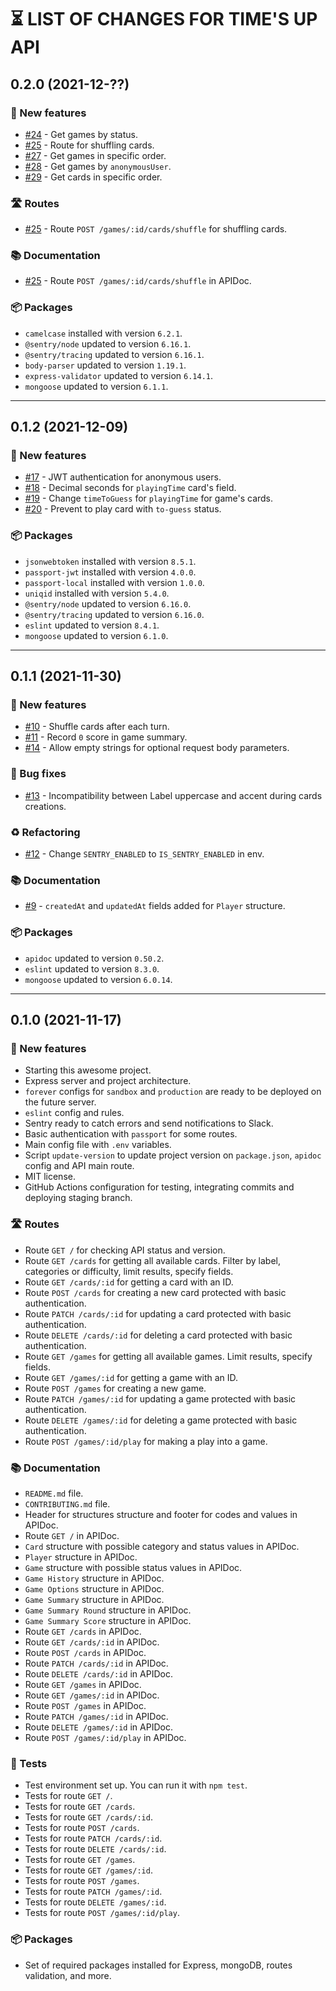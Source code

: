 # ⏳ LIST OF CHANGES FOR TIME'S UP API

## 0.2.0 (2021-12-??)

### 🚀 New features

* [#24](https://github.com/pIay-it/times-up-api/issues/24) - Get games by status.
* [#25](https://github.com/pIay-it/times-up-api/issues/25) - Route for shuffling cards.
* [#27](https://github.com/pIay-it/times-up-api/issues/27) - Get games in specific order.
* [#28](https://github.com/pIay-it/times-up-api/issues/28) - Get games by `anonymousUser`.
* [#29](https://github.com/pIay-it/times-up-api/issues/29) - Get cards in specific order.

### 🛣 Routes

* [#25](https://github.com/pIay-it/times-up-api/issues/25) - Route `POST /games/:id/cards/shuffle` for shuffling cards.

### 📚 Documentation

* [#25](https://github.com/pIay-it/times-up-api/issues/25) - Route `POST /games/:id/cards/shuffle` in APIDoc.

### 📦 Packages

* `camelcase` installed with version `6.2.1`.
* `@sentry/node` updated to version `6.16.1`.
* `@sentry/tracing` updated to version `6.16.1`.
* `body-parser` updated to version `1.19.1`.
* `express-validator` updated to version `6.14.1`.
* `mongoose` updated to version `6.1.1`.

---

## 0.1.2 (2021-12-09)

### 🚀 New features

* [#17](https://github.com/pIay-it/times-up-api/issues/17) - JWT authentication for anonymous users.
* [#18](https://github.com/pIay-it/times-up-api/issues/18) - Decimal seconds for `playingTime` card's field.
* [#19](https://github.com/pIay-it/times-up-api/issues/19) - Change `timeToGuess` for `playingTime` for game's cards.
* [#20](https://github.com/pIay-it/times-up-api/issues/20) - Prevent to play card with `to-guess` status.

### 📦 Packages

* `jsonwebtoken` installed with version `8.5.1`.
* `passport-jwt` installed with version `4.0.0`.
* `passport-local` installed with version `1.0.0`.
* `uniqid` installed with version `5.4.0`.
* `@sentry/node` updated to version `6.16.0`.
* `@sentry/tracing` updated to version `6.16.0`.
* `eslint` updated to version `8.4.1`.
* `mongoose` updated to version `6.1.0`.

---

## 0.1.1 (2021-11-30)

### 🚀 New features

* [#10](https://github.com/pIay-it/times-up-api/issues/10) - Shuffle cards after each turn.
* [#11](https://github.com/pIay-it/times-up-api/issues/11) - Record `0` score in game summary.
* [#14](https://github.com/pIay-it/times-up-api/issues/14) - Allow empty strings for optional request body parameters.

### 🐛 Bug fixes

* [#13](https://github.com/pIay-it/times-up-api/issues/13) - Incompatibility between Label uppercase and accent during cards creations.

### ♻️ Refactoring

* [#12](https://github.com/pIay-it/times-up-api/issues/12) - Change `SENTRY_ENABLED` to `IS_SENTRY_ENABLED` in env.

### 📚 Documentation

* [#9](https://github.com/pIay-it/times-up-api/issues/9) - `createdAt` and `updatedAt` fields added for `Player` structure.

### 📦 Packages

* `apidoc` updated to version `0.50.2`.
* `eslint` updated to version `8.3.0`.
* `mongoose` updated to version `6.0.14`.

---

## 0.1.0 (2021-11-17)

### 🚀 New features

* Starting this awesome project.
* Express server and project architecture.
* `forever` configs for `sandbox` and `production` are ready to be deployed on the future server.
* `eslint` config and rules.
* Sentry ready to catch errors and send notifications to Slack.
* Basic authentication with `passport` for some routes.
* Main config file with `.env` variables.
* Script `update-version` to update project version on `package.json`, `apidoc` config and API main route.
* MIT license. 
* GitHub Actions configuration for testing, integrating commits and deploying staging branch. 

### 🛣 Routes

* Route `GET /` for checking API status and version.
* Route `GET /cards` for getting all available cards. Filter by label, categories or difficulty, limit results, specify fields.
* Route `GET /cards/:id` for getting a card with an ID.
* Route `POST /cards` for creating a new card protected with basic authentication.
* Route `PATCH /cards/:id` for updating a card protected with basic authentication.
* Route `DELETE /cards/:id` for deleting a card protected with basic authentication.
* Route `GET /games` for getting all available games. Limit results, specify fields.
* Route `GET /games/:id` for getting a game with an ID.
* Route `POST /games` for creating a new game.
* Route `PATCH /games/:id` for updating a game protected with basic authentication.
* Route `DELETE /games/:id` for deleting a game protected with basic authentication.
* Route `POST /games/:id/play` for making a play into a game.

### 📚 Documentation

* `README.md` file.
* `CONTRIBUTING.md` file.
* Header for structures structure and footer for codes and values in APIDoc.
* Route `GET /` in APIDoc.
* `Card` structure with possible category and status values in APIDoc.
* `Player` structure in APIDoc.
* `Game` structure with possible status values in APIDoc.
* `Game History` structure in APIDoc.
* `Game Options` structure in APIDoc.
* `Game Summary` structure in APIDoc.
* `Game Summary Round` structure in APIDoc.
* `Game Summary Score` structure in APIDoc.
* Route `GET /cards` in APIDoc.
* Route `GET /cards/:id` in APIDoc.
* Route `POST /cards` in APIDoc.
* Route `PATCH /cards/:id` in APIDoc.
* Route `DELETE /cards/:id` in APIDoc.
* Route `GET /games` in APIDoc.
* Route `GET /games/:id` in APIDoc.
* Route `POST /games` in APIDoc.
* Route `PATCH /games/:id` in APIDoc.
* Route `DELETE /games/:id` in APIDoc.
* Route `POST /games/:id/play` in APIDoc.

### 🧪 Tests

* Test environment set up. You can run it with `npm test`.
* Tests for route `GET /`.
* Tests for route `GET /cards`.
* Tests for route `GET /cards/:id`.
* Tests for route `POST /cards`.
* Tests for route `PATCH /cards/:id`.
* Tests for route `DELETE /cards/:id`.
* Tests for route `GET /games`.
* Tests for route `GET /games/:id`.
* Tests for route `POST /games`.
* Tests for route `PATCH /games/:id`.
* Tests for route `DELETE /games/:id`.
* Tests for route `POST /games/:id/play`.

### 📦 Packages

* Set of required packages installed for Express, mongoDB, routes validation, and more.